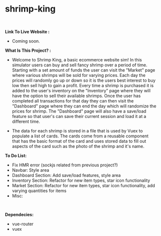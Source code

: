 # shrimp-king

<br>

<strong>Link To Live Website :</strong>

- Coming soon.

<strong>What Is This Project? :</strong>

- Welcome to Shrimp King, a basic ecommerce website sim! In this simulator users can buy and sell fancy shrimp over a period of time. Starting with a set amount of funds the user can visit the "Market" page where various shrimps will be sold for varying prices. Each day the prices will randomly go up or down so it is the users best interest to buy low then sell high to gain a profit. Every time a shrimp is purchased it is added to the user's inventory on the "Inventory" page where they will have the option to sell their available shrimps. Once the user has completed all transactions for that day they can then visit the "Dashboard" page where they can end the day which will randomize the prices for shrimp. The "Dashboard" page will also have a save/load feature so that user's can save their current session and load it at a different time.

- The data for each shrimp is stored in a file that is used by Vuex to populate a list of cards. The cards come from a reusable component that has the basic format of the card and uses stored data to fill out aspects of the card such as the photo of the shrimp and it's name.

<strong>To Do List:</strong>

- Fix HMR error (sockjs related from previous project?)
- Navbar: Style area
- Dashboard Section: Add save/load features, style area
- Inventory Section: Refactor for new item types, star icon functionality
- Market Section: Refactor for new item types, star icon functionality, add varying quantities for items
- Misc:

<br>

<strong>Dependecies:</strong>

- vue-router
- vuex
